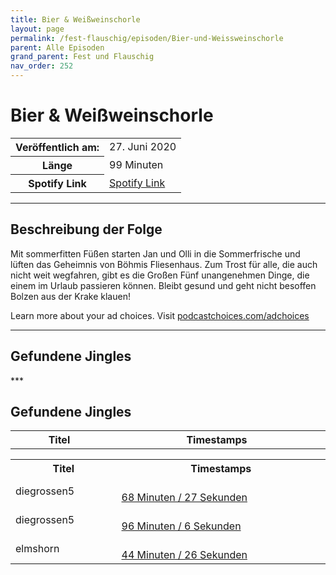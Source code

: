 ```yaml
---
title: Bier & Weißweinschorle
layout: page
permalink: /fest-flauschig/episoden/Bier-und-Weissweinschorle
parent: Alle Episoden
grand_parent: Fest und Flauschig
nav_order: 252
---
```


# Bier & Weißweinschorle
<table class="resp-table dcf-table dcf-table-responsive dcf-table-bordered dcf-table-striped dcf-w-100%">
                    <tbody>
                        <tr>
                            <th scope="row">Veröffentlich am:</th>
                            <td data-label="Veröffentlich am:">27. Juni 2020</td>
                        </tr>
                        <tr>
                            <th scope="row">Länge </th>
                            <td data-label="Länge ">99 Minuten</td>
                        </tr><tr>
                                <th scope="row">Spotify Link</th>
                                <td data-label="Spotify Link"><a href="https://open.spotify.com/episode/3xM8IvBYWEhySV8ze4hy4x">Spotify Link</a></td>
                            </tr></tbody>
                </table>

***

## Beschreibung der Folge

<div>
<p>Mit sommerfitten Füßen starten Jan und Olli in die Sommerfrische und lüften das Geheimnis von Böhmis Fliesenhaus. Zum Trost für alle, die auch nicht weit wegfahren, gibt es die Großen Fünf unangenehmen Dinge, die einem im Urlaub passieren können. Bleibt gesund und geht nicht besoffen Bolzen aus der Krake klauen!</p><p> </p><p>Learn more about your ad choices. Visit <a href="https://podcastchoices.com/adchoices">podcastchoices.com/adchoices</a></p>  
</div>

***

## Gefundene Jingles

<table style="display: table;">
                                    <tr>
                                        <th class="tableColumnTitle">Titel</th>
                                        <th class="tableColumnTimestamps">Timestamps</th>
                                    </tr>
                                    ***

## Gefundene Jingles

<table style="display: table;">
                                    <tr>
                                        <th class="tableColumnTitle">Titel</th>
                                        <th class="tableColumnTimestamps">Timestamps</th>
                                    </tr>
                                    <tr>
                                <td markdown="span"  class="tableColumnTitle">diegrossen5</td>
                                <td markdown="span" class="tableColumnTimestamps">
                                <br>
                                <a href="https://open.spotify.com/episode/3xM8IvBYWEhySV8ze4hy4x?t=4107">
                                68 Minuten / 27 Sekunden</a>
                                </td></tr><tr>
                                <td markdown="span"  class="tableColumnTitle">diegrossen5</td>
                                <td markdown="span" class="tableColumnTimestamps">
                                <br>
                                <a href="https://open.spotify.com/episode/3xM8IvBYWEhySV8ze4hy4x?t=5766">
                                96 Minuten / 6 Sekunden</a>
                                </td></tr><tr>
                                <td markdown="span"  class="tableColumnTitle">elmshorn</td>
                                <td markdown="span" class="tableColumnTimestamps">
                                <br>
                                <a href="https://open.spotify.com/episode/3xM8IvBYWEhySV8ze4hy4x?t=2666">
                                44 Minuten / 26 Sekunden</a>
                                </td></tr></table>